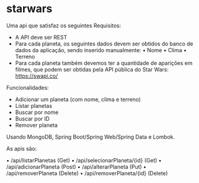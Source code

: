 # starwars

Uma api que satisfaz os seguintes Requisitos:

- A API deve ser REST
- Para cada planeta, os seguintes dados devem ser obtidos do banco de dados da aplicação, sendo inserido manualmente:
•	Nome
•	Clima
•	Terreno
- Para cada planeta também devemos ter a quantidade de aparições em filmes, que podem ser obtidas pela API pública do Star Wars:  https://swapi.co/

Funcionalidades: 

- Adicionar um planeta (com nome, clima e terreno)
- Listar planetas
- Buscar por nome
- Buscar por ID
- Remover planeta

Usando MongoDB, Spring Boot/Spring Web/Spring Data e Lombok.

As apis são:

•	/api/listarPlanetas (Get)
•	/api/selecionarPlaneta/{id} (Get)
•	/api/adicionarPlaneta (Post)
•	/api/alterarPlaneta (Put)
•	/api/removerPlaneta (Delete)
•	/api/removerPlaneta/{id} (Delete)
